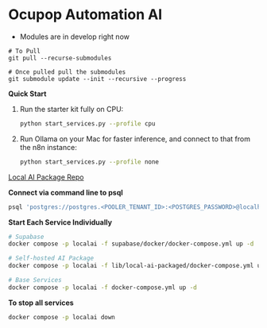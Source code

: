 # Ocupop Automation AI

- Modules are in develop right now

```
# To Pull
git pull --recurse-submodules

# Once pulled pull the submodules
git submodule update --init --recursive --progress
```

**Quick Start**

1. Run the starter kit fully on CPU:

   ```bash
   python start_services.py --profile cpu
   ```

2. Run Ollama on your Mac for faster inference, and connect to that from the n8n instance:
   ```bash
   python start_services.py --profile none
   ```

[Local AI Package Repo](https://github.com/coleam00/local-ai-packaged)

**Connect via command line to psql**

```bash
psql 'postgres://postgres.<POOLER_TENANT_ID>:<POSTGRES_PASSWORD>@localhost:5432/postgres'
```

**Start Each Service Individually**

```bash
# Supabase
docker compose -p localai -f supabase/docker/docker-compose.yml up -d

# Self-hosted AI Package
docker compose -p localai -f lib/local-ai-packaged/docker-compose.yml up -d

# Base Services
docker compose -p localai -f docker-compose.yml up -d
```

**To stop all services**

```bash
docker compose -p localai down
```
